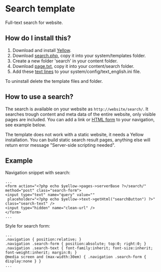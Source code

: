 Search template
===============

Full-text search for website.

How do I install this?
----------------------
1. Download and install [Yellow](https://github.com/markseu/yellowcms/).  
2. Download [search.php](search.php?raw=true), copy it into your system/templates folder.  
3. Create a new folder 'search' in your content folder.
4. Download [page.txt](page.txt?raw=true), copy it into your content/search folder.
5. Add these [text lines](text.ini?raw=true) to your system/config/text_english.ini file.

To uninstall delete the template files and folder.

How to use a search?
---------------------
The search is available on your website as `http://website/search/`. It searches trough content and meta data of the entire website, only visible pages are included. You can add a link or [HTML form](https://en.wikipedia.org/wiki/Form_(HTML)) to your navigation, see example below.

The template does not work with a static website, it needs a Yellow installation. You can build static search result pages, anything else will return error message "Server-side scripting needed".

Example
-------

Navigation snippet with search:

    ...
    <form action="<?php echo $yellow->pages->serverBase ?>/search/" method="post" class="search-form">
    <input type="text" name="query" value="" 
     placeholder="<?php echo $yellow->text->getHtml("searchButton") ?>" class="search-text" />
    <input type="hidden" name="clean-url" />
    </form>
    ...

Style for search form:

    ...
    .navigation { position:relative; }
    .navigation .search-form { position:absolute; top:0; right:0; }
    .navigation .search-text { font-family:inherit; font-size:inherit; font-weight:inherit; margin:0; }
    @media screen and (max-width:30em) { .navigation .search-form { display:none } }
    ...